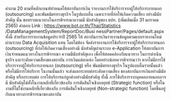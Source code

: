 คำถาม
20 ตามที่หลักเกณฑ์ทําหนดให้สถาบันการเงิน
รายงานการใช้บริการจากผู้ให้บริการภายนอก
(outsourcing) และพันธมิตรทางธุรกิจ
ในรูปแบบอื่น เฉพาะรายที่ก่อให้เกิดความเสี่ยง
อย่างมีนัยสำคัญ นั้น
ขอทราบแนวทางในการพิจารณาความมี
นัยสําคัญของ ธปท.
(เพิ่มเติมเมื่อ 31 มกราคม 2565)
คำตอบ
Link : https://www.bot.or.th/Thai/Statistics
/DataManagementSystem/ReportDoc/Busi
nessPartner/Pages/default.aspx
ทั้งนี้ สำหรับการรายงานข้อมูลประจำปี 2565 ให้
สถาบันการเงินรายงานข้อมูลตามแบบรายงานใหม่
ผ่านระบบ Data Acquisition แทน โดยไม่ต้อง
จัดส่งรายงานการใช้บริการจากผู้ให้บริการภายนอก
(outsourcing) ที่ก่อให้เกิดความเสี่ยงอย่างมี
นัยสําคัญผ่านระบบ e-Application
ให้สถาบันการเงินจําหนดแนวทางในการพิจารณา
ความมีนัยสําคัญเอง เพื่อให้สอดคล้องกับแนวทาง
ในการดำเนินธุรกิจ และระดับความเสี่ยงของสถาบัน
การเงินแต่ละแห่ง โดยอย่างน้อยควรพิจารณาว่า
หากไม่มีการใช้บริการจากผู้ให้บริการภายนอก
(outsourcing) หรือ พันธมิตรทางธุรกิจ
ในรูปแบบอื่นรายนั้นแล้ว หรือไม่มีการให้บริการ
ในงานนั้นแล้ว จะส่งผลกระทบต่อระดับความเสี่ยง
ของสถาบันการเงินอย่างมีนัยสำคัญ หรือกระทบต่อ
การให้บริการแก่ลูกค้าอย่างมีนัยสําคัญ
ทั้งนี้ การใช้บริการจากบุคคลภายนอกอาจมี
นัยสำคัญได้ทั้งในงานหลักที่เกี่ยวข้องกับ
การตัดสินใจเชิงกลยุทธ์ (Strategic function)
หรือในงานที่ไม่ใช่งานหลักที่เกี่ยวข้องกับ
การตัดสินใจเชิงกลยุทธ์ (Non-strategic function)
โดยขึ้นอยู่กับแนวทางการพิจารณาของสถาบัน
